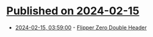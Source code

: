 # [Published on 2024-02-15](index.md)

* [2024-02-15, 03:59:00](https://soylentnews.org/article.pl?sid=24/02/13/2123254&from=rss) - [Flipper Zero Double Header](https://soylentnews.org/article.pl?sid=24/02/13/2123254&from=rss)
